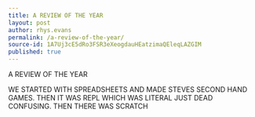 ```yaml
---
title: A REVIEW OF THE YEAR
layout: post
author: rhys.evans
permalink: /a-review-of-the-year/
source-id: 1A7Uj3cE5dRo3FSR3eXeogdauHEatzimaQEleqLAZGIM
published: true
---
```

A REVIEW OF THE YEAR

WE STARTED WITH SPREADSHEETS AND MADE STEVES SECOND HAND GAMES. THEN IT WAS REPL WHICH WAS LITERAL JUST DEAD CONFUSING. THEN THERE WAS SCRATCH

